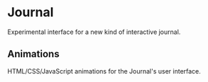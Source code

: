 Journal
=======

Experimental interface for a new kind of interactive journal.

## Animations

HTML/CSS/JavaScript animations for the Journal's user interface.
